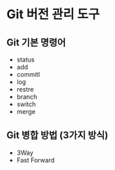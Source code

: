 # Git 버전 관리 도구
## Git 기본 명령어

- status
- add
- commitl
- log
- restre
- branch
- switch
- merge

## Git 병합 방법 (3가지 방식)
- 3Way
- Fast Forward

